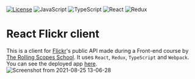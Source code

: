[![License](https://img.shields.io/badge/license-MIT-green)](https://tldrlegal.com/license/mit-license)
![JavaScript](https://img.shields.io/badge/javascript-%23323330.svg?style=for-the-badge&logo=javascript&logoColor=%23F7DF1E)
![TypeScript](https://img.shields.io/badge/typescript-%23007ACC.svg?style=for-the-badge&logo=typescript&logoColor=white)
![React](https://img.shields.io/badge/react-%2320232a.svg?style=for-the-badge&logo=react&logoColor=%2361DAFB)
![Redux](https://img.shields.io/badge/redux-%23593d88.svg?style=for-the-badge&logo=redux&logoColor=white)

# React Flickr client
This is a client for <a href="https://www.flickr.com">Flickr</a>'s public API made during a Front-end course by <a href="https://rs.school/">The Rolling Scopes School</a>.
It uses ```React```, ```Redux```, ```TypeScript``` and ```Webpack```.
You can see the deployed app <a href="https://96tm.github.io/react-rsschool/react-redux/">here</a>.
![Screenshot from 2021-08-25 13-06-28](https://user-images.githubusercontent.com/2994043/130771740-e04e8671-ad8b-4195-ba8d-422d5bd2cbd5.png)

